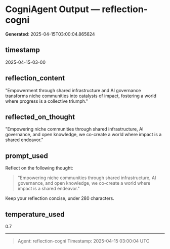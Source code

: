 # CogniAgent Output — reflection-cogni

**Generated**: 2025-04-15T03:00:04.865624

## timestamp
2025-04-15-03-00

## reflection_content
"Empowerment through shared infrastructure and AI governance transforms niche communities into catalysts of impact, fostering a world where progress is a collective triumph."

## reflected_on_thought
"Empowering niche communities through shared infrastructure, AI governance, and open knowledge, we co-create a world where impact is a shared endeavor."

## prompt_used
Reflect on the following thought: 

> "Empowering niche communities through shared infrastructure, AI governance, and open knowledge, we co-create a world where impact is a shared endeavor."

Keep your reflection concise, under 280 characters.

## temperature_used
0.7

---
> Agent: reflection-cogni
> Timestamp: 2025-04-15 03:00:04 UTC